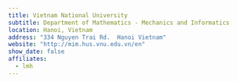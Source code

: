 ```yaml
---
title: Vietnam National University
subtitle: Department of Mathematics - Mechanics and Informatics
location: Hanoi, Vietnam
address: "334 Nguyen Trai Rd.  Hanoi Vietnam"
website: "http://mim.hus.vnu.edu.vn/en"
show_date: false
affiliates:
  - lmh
---
```

